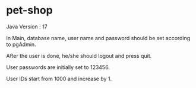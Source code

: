 # pet-shop
Java Version : 17

In Main, database name, user name and password should be set according to pgAdmin.

After the user is done, he/she should logout and press quit.

User passwords are initially set to 123456.

User IDs start from 1000 and increase by 1.

